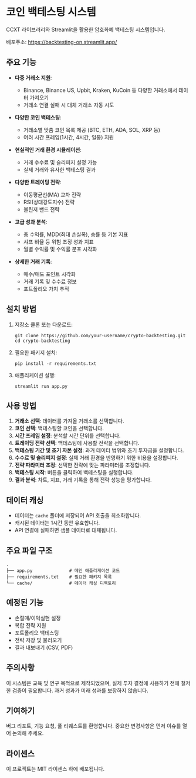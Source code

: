 # 코인 백테스팅 시스템

CCXT 라이브러리와 Streamlit을 활용한 암호화폐 백테스팅 시스템입니다.

배포주소: https://backtesting-on.streamlit.app/

## 주요 기능

- **다중 거래소 지원**:

  - Binance, Binance US, Upbit, Kraken, KuCoin 등 다양한 거래소에서 데이터 가져오기
  - 거래소 연결 실패 시 대체 거래소 자동 시도

- **다양한 코인 백테스팅**:

  - 거래소별 맞춤 코인 목록 제공 (BTC, ETH, ADA, SOL, XRP 등)
  - 여러 시간 프레임(1시간, 4시간, 일봉) 지원

- **현실적인 거래 환경 시뮬레이션**:

  - 거래 수수료 및 슬리피지 설정 가능
  - 실제 거래와 유사한 백테스팅 결과

- **다양한 트레이딩 전략**:

  - 이동평균선(MA) 교차 전략
  - RSI(상대강도지수) 전략
  - 볼린저 밴드 전략

- **고급 성과 분석**:

  - 총 수익률, MDD(최대 손실폭), 승률 등 기본 지표
  - 샤프 비율 등 위험 조정 성과 지표
  - 월별 수익률 및 수익률 분포 시각화

- **상세한 거래 기록**:
  - 매수/매도 포인트 시각화
  - 거래 기록 및 수수료 정보
  - 포트폴리오 가치 추적

## 설치 방법

1. 저장소 클론 또는 다운로드:

   ```
   git clone https://github.com/your-username/crypto-backtesting.git
   cd crypto-backtesting
   ```

2. 필요한 패키지 설치:

   ```
   pip install -r requirements.txt
   ```

3. 애플리케이션 실행:
   ```
   streamlit run app.py
   ```

## 사용 방법

1. **거래소 선택**: 데이터를 가져올 거래소를 선택합니다.
2. **코인 선택**: 백테스팅할 코인을 선택합니다.
3. **시간 프레임 설정**: 분석할 시간 단위를 선택합니다.
4. **트레이딩 전략 선택**: 백테스팅에 사용할 전략을 선택합니다.
5. **백테스팅 기간 및 초기 자본 설정**: 과거 데이터 범위와 초기 투자금을 설정합니다.
6. **수수료 및 슬리피지 설정**: 실제 거래 환경을 반영하기 위한 비용을 설정합니다.
7. **전략 파라미터 조정**: 선택한 전략에 맞는 파라미터를 조정합니다.
8. **백테스팅 시작**: 버튼을 클릭하여 백테스팅을 실행합니다.
9. **결과 분석**: 차트, 지표, 거래 기록을 통해 전략 성능을 평가합니다.

## 데이터 캐싱

- 데이터는 `cache` 폴더에 저장되어 API 호출을 최소화합니다.
- 캐시된 데이터는 1시간 동안 유효합니다.
- API 연결에 실패하면 샘플 데이터로 대체됩니다.

## 주요 파일 구조

```
.
├── app.py              # 메인 애플리케이션 코드
├── requirements.txt    # 필요한 패키지 목록
└── cache/              # 데이터 캐싱 디렉토리
```

## 예정된 기능

- 손절매/이익실현 설정
- 복합 전략 지원
- 포트폴리오 백테스팅
- 전략 저장 및 불러오기
- 결과 내보내기 (CSV, PDF)

## 주의사항

이 시스템은 교육 및 연구 목적으로 제작되었으며, 실제 투자 결정에 사용하기 전에 철저한 검증이 필요합니다. 과거 성과가 미래 성과를 보장하지 않습니다.

## 기여하기

버그 리포트, 기능 요청, 풀 리퀘스트를 환영합니다. 중요한 변경사항은 먼저 이슈를 열어 논의해 주세요.

## 라이센스

이 프로젝트는 MIT 라이센스 하에 배포됩니다.
